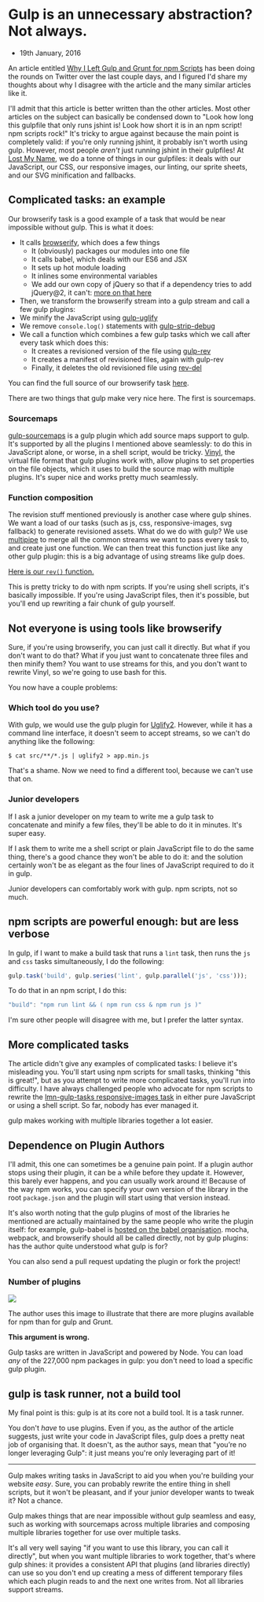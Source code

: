 # Gulp is an unnecessary abstraction? Not always.
- 19th January, 2016

An article entitled [Why I Left Gulp and Grunt for npm Scripts] has been doing the rounds on Twitter over the last couple days, and I figured I'd share my thoughts about why I disagree with the article and the many similar articles like it.

I'll admit that this article is better written than the other articles. Most other articles on the subject can basically be condensed down to "Look how long this gulpfile that only runs jshint is! Look how short it is in an npm script! npm scripts rock!" It's tricky to argue against because the main point is completely valid: if you're only running jshint, it probably isn't worth using gulp. However, most people _aren't_ just running jshint in their gulpfiles! At [Lost My Name], we do a tonne of things in our gulpfiles: it deals with our JavaScript, our CSS, our responsive images, our linting, our sprite sheets, and our SVG minification and fallbacks.


## Complicated tasks: an example

Our browserify task is a good example of a task that would be near impossible without gulp. This is what it does:

- It calls [browserify], which does a few things
  - It (obviously) packages our modules into one file
  - It calls babel, which deals with our ES6 and JSX
  - It sets up hot module loading
  - It inlines some environmental variables
  - We add our own copy of jQuery so that if a dependency tries to add jQuery@2, it can't: [more on that here][Only one jQuery]
- Then, we transform the browserify stream into a gulp stream and call a few gulp plugins:
- We minify the JavaScript using [gulp-uglify]
- We remove `console.log()` statements with [gulp-strip-debug]
- We call a function which combines a few gulp tasks which we call after every task which does this:
  - It creates a revisioned version of the file using [gulp-rev]
  - It creates a manifest of revisioned files, again with gulp-rev
  - Finally, it deletes the old revisioned file using [rev-del]
  
You can find the full source of our browserify task [here][browserify task].
  
There are two things that gulp make very nice here. The first is sourcemaps.

### Sourcemaps

[gulp-sourcemaps] is a gulp plugin which add source maps support to gulp. It's supported by all the plugins I mentioned above seamlessly: to do this in JavaScript alone, or worse, in a shell script, would be tricky. [Vinyl], the virtual file format that gulp plugins work with, allow plugins to set properties on the file objects, which it uses to build the source map with multiple plugins. It's super nice and works pretty much seamlessly.
 
### Function composition
 
The revision stuff mentioned previously is another case where gulp shines. We want a load of our tasks (such as js, css, responsive-images, svg fallback) to generate revisioned assets. What do we do with gulp? We use [multipipe] to merge all the common streams we want to pass every task to, and create just one function. We can then treat this function just like any other gulp plugin: this is a big advantage of using streams like gulp does.

[Here is our `rev()` function.](https://github.com/Lostmyname/lmn-gulp-tasks/blob/master/lib/rev.js)

This is pretty tricky to do with npm scripts. If you're using shell scripts, it's basically impossible. If you're using JavaScript files, then it's possible, but you'll end up rewriting a fair chunk of gulp yourself.


## Not everyone is using tools like browserify

Sure, if you're using browserify, you can just call it directly. But what if you don't want to do that? What if you just want to concatenate three files and then minify them? You want to use streams for this, and you don't want to rewrite Vinyl, so we're going to use bash for this.

You now have a couple problems:

### Which tool do you use?

With gulp, we would use the gulp plugin for [Uglify2]. However, while it has a command line interface, it doesn't seem to accept streams, so we can't do anything like the following:

```markup
$ cat src/**/*.js | uglify2 > app.min.js
```

That's a shame. Now we need to find a different tool, because we can't use that on.

### Junior developers

If I ask a junior developer on my team to write me a gulp task to concatenate and minify a few files, they'll be able to do it in minutes. It's super easy.

If I ask them to write me a shell script or plain JavaScript file to do the same thing, there's a good chance they won't be able to do it: and the solution certainly won't be as elegant as the four lines of JavaScript required to do it in gulp.

Junior developers can comfortably work with gulp. npm scripts, not so much.


## npm scripts are powerful enough: but are less verbose

In gulp, if I want to make a build task that runs a `lint` task, then runs the `js` and `css` tasks simultaneously, I do the following:

```javascript
gulp.task('build', gulp.series('lint', gulp.parallel('js', 'css')));
```

To do that in an npm script, I do this:

```javascript
"build": "npm run lint && ( npm run css & npm run js )"
```

I'm sure other people will disagree with me, but I prefer the latter syntax.

## More complicated tasks

The article didn't give any examples of complicated tasks: I believe it's misleading you. You'll start using npm scripts for small tasks, thinking "this is great!", but as you attempt to write more complicated tasks, you'll run into difficulty. I have always challenged people who advocate for npm scripts to rewrite the [lmn-gulp-tasks responsive-images task] in either pure JavaScript or using a shell script. So far, nobody has ever managed it.

gulp makes working with multiple libraries together a lot easier.

## Dependence on Plugin Authors

I'll admit, this one can sometimes be a genuine pain point. If a plugin author stops using their plugin, it can be a while before they update it. However, this barely ever happens, and you can usually work around it! Because of the way npm works, you can specify your own version of the library in the root `package.json` and the plugin will start using that version instead.

It's also worth noting that the gulp plugins of most of the libraries he mentioned are actually maintained by the same people who write the plugin itself: for example, gulp-babel is [hosted on the babel organisation][github gulp-babel]. mocha, webpack, and browserify should all be called directly, not by gulp plugins: has the author quite understood what gulp is for?

You can also send a pull request updating the plugin or fork the project!

### Number of plugins

![](https://cdn-images-1.medium.com/max/800/1*Ukvg75zwIh7eZn35s8bs3g.png)

The author uses this image to illustrate that there are more plugins available for npm than for gulp and Grunt.

**This argument is wrong.**

Gulp tasks are written in JavaScript and powered by Node. You can load _any_ of the 227,000 npm packages in gulp: you don't need to load a specific gulp plugin.

## gulp is task runner, not a build tool

My final point is this: gulp is at its core not a build tool. It is a task runner.

You don't _have_ to use plugins. Even if you, as the author of the article suggests, just write your code in JavaScript files, gulp does a pretty neat job of organising that. It doesn't, as the author says, mean that "you’re no longer leveraging Gulp": it just means you're only leveraging part of it!

----

Gulp makes writing tasks in JavaScript to aid you when you're building your website _easy_. Sure, you can probably rewrite the entire thing in shell scripts, but it won't be pleasant, and if your junior developer wants to tweak it? Not a chance.

Gulp makes things that are near impossible without gulp seamless and easy, such as working with sourcemaps across multiple libraries and composing multiple libraries together for use over multiple tasks.

It's all very well saying "if you want to use this library, you can call it directly", but when you want multiple libraries to work together, that's where gulp shines: it provides a consistent API that plugins (and libraries directly) can use so you don't end up creating a mess of different temporary files which each plugin reads to and the next one writes from. Not all libraries support streams.




[Why I Left Gulp and Grunt for npm Scripts]: https://medium.com/@housecor/why-i-left-gulp-and-grunt-for-npm-scripts-3d6853dd22b8#.qx38c99ge
[Lost My Name]: http://making.lostmy.name/
[Only one jQuery]: http://macr.ae/article/only-one-jquery.html
[browserify task]: https://github.com/Lostmyname/lmn-gulp-tasks/blob/master/tasks/browserify.js
[gulp-sourcemaps]: https://www.npmjs.com/package/gulp-sourcemaps
[Vinyl]: http://npmjs.com/package/vinyl
[multipipe]: https://www.npmjs.com/package/multipipe
[Uglify2]: https://github.com/mishoo/UglifyJS2
[lmn-gulp-tasks responsive-images task]: https://github.com/Lostmyname/lmn-gulp-tasks/blob/master/tasks/responsive-images.js
[github gulp-babel]: https://github.com/babel/gulp-babel
[browserify]: http://browserify.org/
[gulp-uglify]: https://www.npmjs.com/package/gulp-uglify
[gulp-strip-debug]: https://www.npmjs.com/package/gulp-strip-debug
[gulp-rev]: https://www.npmjs.com/package/gulp-rev
[rev-del]: https://www.npmjs.com/package/rev-del